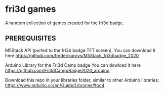 # fri3d games

A random collection of games created for the fri3d badge. 


## PREREQUISITES
M5Stack API (ported to the fri3d badge TFT screen).
You can download it here
https://github.com/frederikanrys/M5Stack_fri3dbadge_2020

Arduino Library for the Fri3d Camp badge
You can dowload it here
https://github.com/Fri3dCamp/Badge2020_arduino


Download this repo in your libraries folder, similar to other Arduino libraries: https://www.arduino.cc/en/Guide/Libraries#toc4